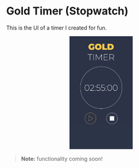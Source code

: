 # Gold Timer (Stopwatch)

This is the UI of a timer I created for fun.

<p align="center">
    <img src="screenshot.png" height="300px">
</p>

> **Note:** functionality coming soon!
